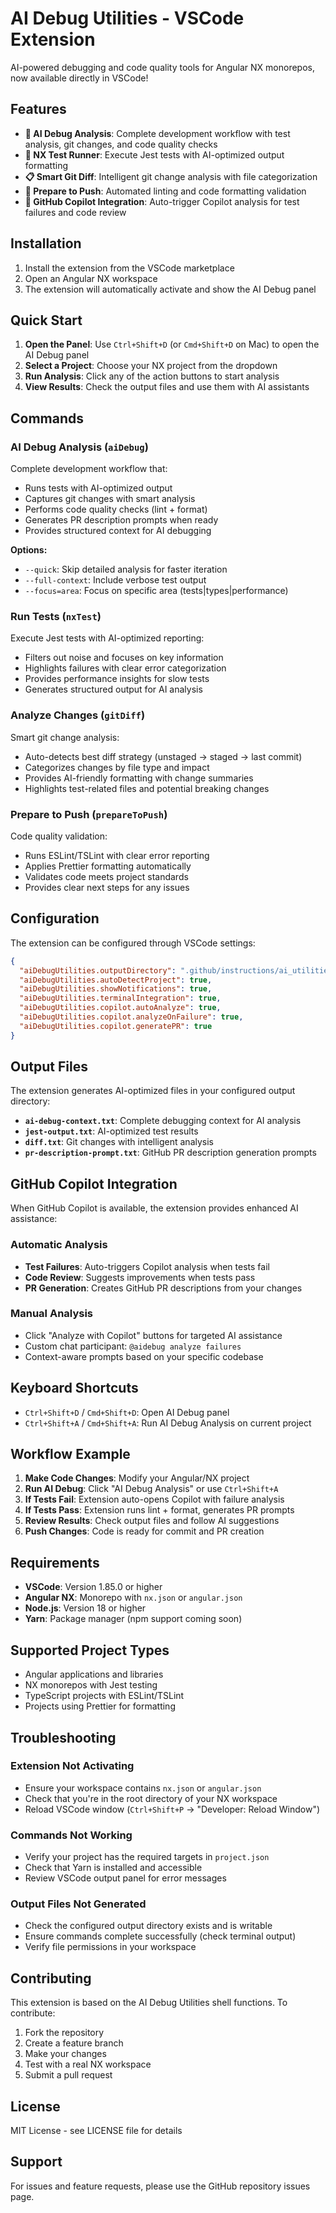 # AI Debug Utilities - VSCode Extension

AI-powered debugging and code quality tools for Angular NX monorepos, now available directly in VSCode!

## Features

- **🤖 AI Debug Analysis**: Complete development workflow with test analysis, git changes, and code quality checks
- **🧪 NX Test Runner**: Execute Jest tests with AI-optimized output formatting
- **📋 Smart Git Diff**: Intelligent git change analysis with file categorization
- **🚀 Prepare to Push**: Automated linting and code formatting validation
- **📝 GitHub Copilot Integration**: Auto-trigger Copilot analysis for test failures and code review

## Installation

1. Install the extension from the VSCode marketplace
2. Open an Angular NX workspace
3. The extension will automatically activate and show the AI Debug panel

## Quick Start

1. **Open the Panel**: Use `Ctrl+Shift+D` (or `Cmd+Shift+D` on Mac) to open the AI Debug panel
2. **Select a Project**: Choose your NX project from the dropdown
3. **Run Analysis**: Click any of the action buttons to start analysis
4. **View Results**: Check the output files and use them with AI assistants

## Commands

### AI Debug Analysis (`aiDebug`)
Complete development workflow that:
- Runs tests with AI-optimized output
- Captures git changes with smart analysis
- Performs code quality checks (lint + format)
- Generates PR description prompts when ready
- Provides structured context for AI debugging

**Options:**
- `--quick`: Skip detailed analysis for faster iteration
- `--full-context`: Include verbose test output
- `--focus=area`: Focus on specific area (tests|types|performance)

### Run Tests (`nxTest`)
Execute Jest tests with AI-optimized reporting:
- Filters out noise and focuses on key information
- Highlights failures with clear error categorization
- Provides performance insights for slow tests
- Generates structured output for AI analysis

### Analyze Changes (`gitDiff`)
Smart git change analysis:
- Auto-detects best diff strategy (unstaged → staged → last commit)
- Categorizes changes by file type and impact
- Provides AI-friendly formatting with change summaries
- Highlights test-related files and potential breaking changes

### Prepare to Push (`prepareToPush`)
Code quality validation:
- Runs ESLint/TSLint with clear error reporting
- Applies Prettier formatting automatically
- Validates code meets project standards
- Provides clear next steps for any issues

## Configuration

The extension can be configured through VSCode settings:

```json
{
  "aiDebugUtilities.outputDirectory": ".github/instructions/ai_utilities_context",
  "aiDebugUtilities.autoDetectProject": true,
  "aiDebugUtilities.showNotifications": true,
  "aiDebugUtilities.terminalIntegration": true,
  "aiDebugUtilities.copilot.autoAnalyze": true,
  "aiDebugUtilities.copilot.analyzeOnFailure": true,
  "aiDebugUtilities.copilot.generatePR": true
}
```

## Output Files

The extension generates AI-optimized files in your configured output directory:

- **`ai-debug-context.txt`**: Complete debugging context for AI analysis
- **`jest-output.txt`**: AI-optimized test results
- **`diff.txt`**: Git changes with intelligent analysis
- **`pr-description-prompt.txt`**: GitHub PR description generation prompts

## GitHub Copilot Integration

When GitHub Copilot is available, the extension provides enhanced AI assistance:

### Automatic Analysis
- **Test Failures**: Auto-triggers Copilot analysis when tests fail
- **Code Review**: Suggests improvements when tests pass
- **PR Generation**: Creates GitHub PR descriptions from your changes

### Manual Analysis
- Click "Analyze with Copilot" buttons for targeted AI assistance
- Custom chat participant: `@aidebug analyze failures`
- Context-aware prompts based on your specific codebase

## Keyboard Shortcuts

- `Ctrl+Shift+D` / `Cmd+Shift+D`: Open AI Debug panel
- `Ctrl+Shift+A` / `Cmd+Shift+A`: Run AI Debug Analysis on current project

## Workflow Example

1. **Make Code Changes**: Modify your Angular/NX project
2. **Run AI Debug**: Click "AI Debug Analysis" or use `Ctrl+Shift+A`
3. **If Tests Fail**: Extension auto-opens Copilot with failure analysis
4. **If Tests Pass**: Extension runs lint + format, generates PR prompts
5. **Review Results**: Check output files and follow AI suggestions
6. **Push Changes**: Code is ready for commit and PR creation

## Requirements

- **VSCode**: Version 1.85.0 or higher
- **Angular NX**: Monorepo with `nx.json` or `angular.json`
- **Node.js**: Version 18 or higher
- **Yarn**: Package manager (npm support coming soon)

## Supported Project Types

- Angular applications and libraries
- NX monorepos with Jest testing
- TypeScript projects with ESLint/TSLint
- Projects using Prettier for formatting

## Troubleshooting

### Extension Not Activating
- Ensure your workspace contains `nx.json` or `angular.json`
- Check that you're in the root directory of your NX workspace
- Reload VSCode window (`Ctrl+Shift+P` → "Developer: Reload Window")

### Commands Not Working
- Verify your project has the required targets in `project.json`
- Check that Yarn is installed and accessible
- Review VSCode output panel for error messages

### Output Files Not Generated
- Check the configured output directory exists and is writable
- Ensure commands complete successfully (check terminal output)
- Verify file permissions in your workspace

## Contributing

This extension is based on the AI Debug Utilities shell functions. To contribute:

1. Fork the repository
2. Create a feature branch
3. Make your changes
4. Test with a real NX workspace
5. Submit a pull request

## License

MIT License - see LICENSE file for details

## Support

For issues and feature requests, please use the GitHub repository issues page.
